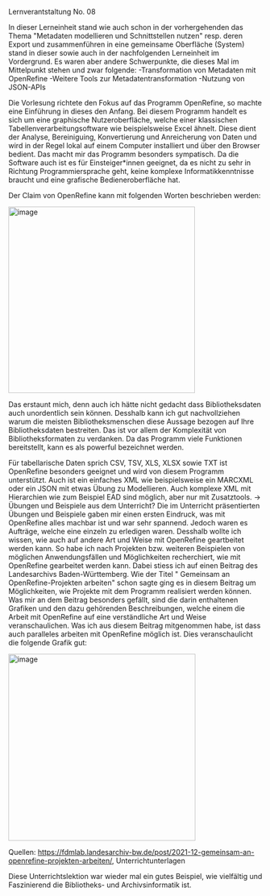 Lernverantstaltung No. 08

In dieser Lerneinheit stand wie auch schon in der vorhergehenden das Thema "Metadaten modellieren und Schnittstellen nutzen" resp. deren Export und zusammenführen in eine gemeinsame Oberfläche (System) stand in dieser sowie auch in der nachfolgenden Lerneinheit im Vordergrund. Es waren aber andere Schwerpunkte, die dieses Mal im Mittelpunkt stehen und zwar folgende:
-Transformation von Metadaten mit OpenRefine
-Weitere Tools zur Metadatentransformation
-Nutzung von JSON-APIs

Die Vorlesung richtete den Fokus auf das Programm OpenRefine, so machte eine Einführung in dieses den Anfang. Bei diesem Programm handelt es sich um eine graphische Nutzeroberfläche, welche einer klassischen Tabellenverarbeitungsoftware wie beispielsweise Excel ähnelt. Diese dient der Analyse, Bereiniguing, Konvertierung und Anreicherung von Daten und wird in der Regel lokal auf einem Computer installiert und über den Browser bedient. Das macht mir das Programm besonders sympatisch. Da die Software auch ist es für Einsteiger*innen geeignet, da es nicht zu sehr in Richtung Programmiersprache geht, keine komplexe Informatikkenntnisse braucht und eine grafische Bedieneroberfläche hat. 

Der Claim von OpenRefine kann mit folgenden Worten beschrieben werden: 

 <img width="370" alt="image" src="https://user-images.githubusercontent.com/91735645/151656258-557e418d-f792-422a-b61a-f2644d7fdbe2.png">

 

Das erstaunt mich, denn auch ich hätte nicht gedacht dass Bibliotheksdaten auch unordentlich sein können. Desshalb kann ich gut nachvollziehen warum die meisten Bibliotheksmenschen diese Aussage bezogen auf Ihre Bibliotheksdaten bestreiten. Das ist vor allem der Komplexität von Bibliotheksformaten zu verdanken. Da das Programm viele Funktionen bereitstellt, kann es als powerful bezeichnet werden. 

Für tabellarische Daten sprich CSV, TSV, XLS, XLSX sowie TXT ist OpenRefine besonders geeignet und wird von diesem Programm unterstützt. Auch ist ein einfaches XML wie beispielsweise ein MARCXML oder ein JSON mit etwas Übung zu Modellieren. Auch komplexe XML mit Hierarchien wie zum Beispiel EAD sind möglich, aber nur mit Zusatztools. 
-> Übungen und Beispiele aus dem Unterricht? Die im Unterricht präsentierten Übungen und Beispiele gaben mir einen ersten Eindruck, was mit OpenRefine alles machbar ist und war sehr spannend. Jedoch waren es Aufträge, welche eine einzeln zu erledigen waren. Desshalb wollte ich wissen, wie auch auf andere Art und Weise mit OpenRefine geartbeitet werden kann. So habe ich nach Projekten bzw. weiteren Beispielen von möglichen Anwendungsfällen und Möglichkeiten recherchiert, wie mit OpenRefine gearbeitet werden kann. Dabei stiess ich auf einen Beitrag des Landesarchivs Baden-Württemberg. Wie der Titel " Gemeinsam an OpenRefine-Projekten arbeiten" schon sagte ging es in diesem Beitrag um Möglichkeiten, wie Projekte mit dem Programm realisiert werden können. Was mir an dem Beitrag besonders gefällt, sind die darin enthaltenen Grafiken und den dazu gehörenden Beschreibungen, welche einem die Arbeit mit OpenRefine auf eine verständliche Art und Weise veranschaulichen. Was ich aus diesem Beitrag mitgenommen habe, ist dass auch paralleles arbeiten mit OpenRefine möglich ist. Dies veranschaulicht die folgende Grafik gut: 

<img width="371" alt="image" src="https://user-images.githubusercontent.com/91735645/151656272-6774816c-3e02-4cb8-9113-2ac93605beed.png">

 
Quellen: https://fdmlab.landesarchiv-bw.de/post/2021-12-gemeinsam-an-openrefine-projekten-arbeiten/, Unterrichtunterlagen

Diese Unterrichtslektion war wieder mal ein gutes Beispiel, wie vielfältig und Faszinierend die Bibliotheks- und Archivsinformatik ist. 



